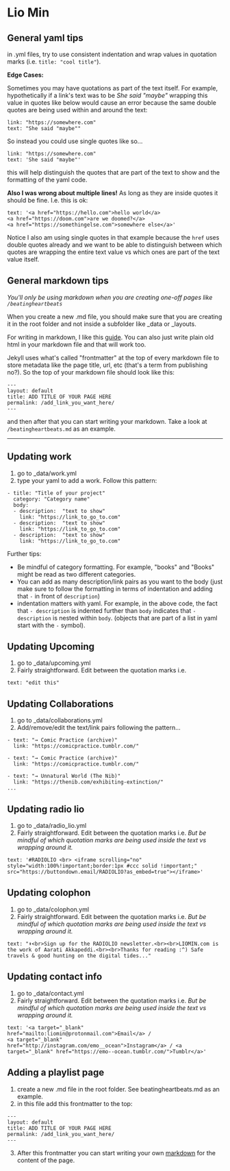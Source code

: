 # Lio Min

## General yaml tips
in .yml files, try to use consistent indentation and wrap values in quotation marks (i.e. `title: "cool title"`). 

**Edge Cases:**

Sometimes you may have quotations as part of the text itself. For example, hypothetically if a link's text was to be _She said "maybe"_ wrapping this value in quotes like below would cause an error because the same double quotes are being used within and around the text:

```
link: "https://somewhere.com"
text: "She said "maybe""
```

So instead you could use single quotes like so...

```
link: "https://somewhere.com"
text: 'She said "maybe"'
```
this will help distinguish the quotes that are part of the text to show and the formatting of the yaml code.

**Also I was wrong about multiple lines!** As long as they are inside quotes it should be fine. I.e. this is ok:

```
text: '<a href="https://hello.com">hello world</a>
<a href="https://doom.com">are we doomed?</a>
<a href="https://somethingelse.com">somewhere else</a>'
```
Notice I also am using single quotes in that example because the `href` uses double quotes already and we want to be able to distinguish between which quotes are wrapping the entire text value vs which ones are part of the text value itself.

## General markdown tips

_You'll only be using markdown when you are creating one-off pages like `/beatingheartbeats`_

When you create a new .md file, you should make sure that you are creating it in the root folder and not inside a subfolder like _data or _layouts. 

For writing in markdown, I like this [guide](https://www.markdownguide.org/cheat-sheet/).
You can also just write plain old html in your markdown file and that will work too. 

Jekyll uses what's called "frontmatter" at the top of every markdown file to store metadata like the page title, url, etc (that's a term from publishing no?). So the top of your markdown file should look like this:
```
---
layout: default
title: ADD TITLE OF YOUR PAGE HERE
permalink: /add_link_you_want_here/
---
```

and then after that you can start writing your markdown. Take a look at `/beatingheartbeats.md` as an example. 



----------------------------------------------------------------------
## Updating work

1. go to _data/work.yml
2. type your yaml to add a work. Follow this pattern:

```
- title: "Title of your project"
  category: "Category name"
  body: 
  - description:  "text to show" 
    link: "https://link_to_go_to.com"
  - description:  "text to show" 
    link: "https://link_to_go_to.com"
  - description:  "text to show" 
    link: "https://link_to_go_to.com"

```
Further tips:
- Be mindful of category formatting. For example, "books" and "Books" might be read as two different categories.
- You can add as many description/link pairs as you want to the body (just make sure to follow the formatting in terms of indentation and adding that `-` in front of `description`)
- indentation matters with yaml. For example, in the above code, the fact that `- description` is indented further than `body` indicates that `- description` is nested within `body`. (objects that are part of a list in yaml start with the `-` symbol).

## Updating Upcoming

1. go to _data/upcoming.yml
2. Fairly straightforward. Edit between the quotation marks i.e.
```
text: "edit this"
```

## Updating Collaborations

1. go to _data/collaborations.yml
2. Add/remove/edit the text/link pairs following the pattern...
```
- text: "→ Comic Practice (archive)"
  link: "https://comicpractice.tumblr.com/"

- text: "→ Comic Practice (archive)"
  link: "https://comicpractice.tumblr.com/"
  
- text: "→ Unnatural World (The Nib)"
  link: "https://thenib.com/exhibiting-extinction/"
...
```

## Updating radio lio

1. go to _data/radio_lio.yml
2. Fairly straightforward. Edit between the quotation marks i.e. _But be mindful of which quotation marks are being used inside the text vs wrapping around it._

```
text: '#RADIOLIO <br> <iframe scrolling="no" style="width:100%!important;border:1px #ccc solid !important;" src="https://buttondown.email/RADIOLIO?as_embed=true"></iframe>'
```

## Updating colophon

1. go to _data/colophon.yml
2. Fairly straightforward. Edit between the quotation marks i.e. _But be mindful of which quotation marks are being used inside the text vs wrapping around it._

```
text: "⬆️<br>Sign up for the RADIOLIO newsletter.<br><br>LIOMIN.com is the work of Aarati Akkapeddi.<br><br>Thanks for reading :^) Safe travels & good hunting on the digital tides..."
```

## Updating contact info

1. go to _data/contact.yml
2. Fairly straightforward. Edit between the quotation marks i.e. _But be mindful of which quotation marks are being used inside the text vs wrapping around it._

```
text: '<a target="_blank" href="mailto:liomin@protonmail.com">Email</a> / 
<a target="_blank" href="http://instagram.com/emo__ocean">Instagram</a> / <a target="_blank" href="https://emo--ocean.tumblr.com/">Tumblr</a>'
```

## Adding a playlist page

1. create a new .md file in the root folder. See beatingheartbeats.md as an example.
2. in this file add this frontmatter to the top:
```
---
layout: default
title: ADD TITLE OF YOUR PAGE HERE
permalink: /add_link_you_want_here/
---
```
3. After this frontmatter you can start writing your own [markdown]("https://www.markdownguide.org/cheat-sheet/") for the content of the page.


